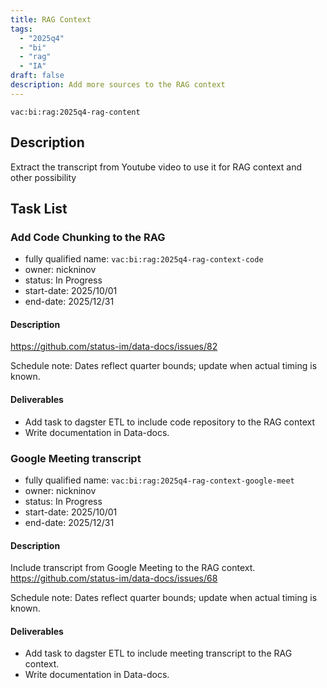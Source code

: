 ```yaml
---
title: RAG Context
tags:
  - "2025q4"
  - "bi"
  - "rag"
  - "IA"
draft: false
description: Add more sources to the RAG context
---
```


`vac:bi:rag:2025q4-rag-content`


## Description

Extract the transcript from Youtube video to use it for RAG context and other possibility

## Task List

### Add Code Chunking to the RAG

* fully qualified name: `vac:bi:rag:2025q4-rag-context-code`
* owner: nickninov
* status: In Progress
* start-date: 2025/10/01
* end-date: 2025/12/31

#### Description

https://github.com/status-im/data-docs/issues/82

Schedule note: Dates reflect quarter bounds; update when actual timing is known.
#### Deliverables

* Add task to dagster ETL to include code repository to the RAG context
* Write documentation in Data-docs.

### Google Meeting transcript

* fully qualified name: `vac:bi:rag:2025q4-rag-context-google-meet`
* owner: nickninov
* status: In Progress
* start-date: 2025/10/01
* end-date: 2025/12/31

#### Description

Include transcript from Google Meeting to the RAG context.
https://github.com/status-im/data-docs/issues/68

Schedule note: Dates reflect quarter bounds; update when actual timing is known.
#### Deliverables

* Add task to dagster ETL to include meeting transcript to the RAG context.
* Write documentation in Data-docs.
